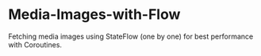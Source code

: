 # Media-Images-with-Flow
Fetching media images using StateFlow (one by one) for best performance with Coroutines.
